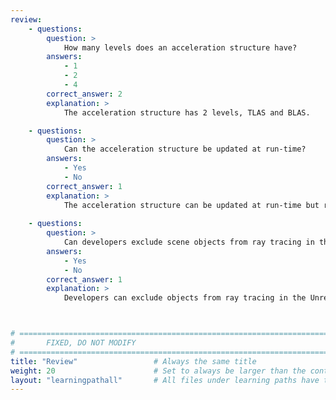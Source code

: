 ```yaml
---
review:
    - questions:
        question: >
            How many levels does an acceleration structure have?
        answers:
            - 1
            - 2
            - 4
        correct_answer: 2                    
        explanation: >
            The acceleration structure has 2 levels, TLAS and BLAS.

    - questions:
        question: >
            Can the acceleration structure be updated at run-time?
        answers:
            - Yes
            - No
        correct_answer: 1                    
        explanation: >
            The acceleration structure can be updated at run-time but remember that it has performance cost.
               
    - questions:
        question: >
            Can developers exclude scene objects from ray tracing in the Unreal editor?
        answers:
            - Yes
            - No
        correct_answer: 1          
        explanation: >
            Developers can exclude objects from ray tracing in the Unreal editor. Excluding smaller/unimportant objects from ray tracing can improve ray traversal performance without hurting the final rendering quality.



# ================================================================================
#       FIXED, DO NOT MODIFY
# ================================================================================
title: "Review"                 # Always the same title
weight: 20                      # Set to always be larger than the content in this path
layout: "learningpathall"       # All files under learning paths have this same wrapper
---
```

